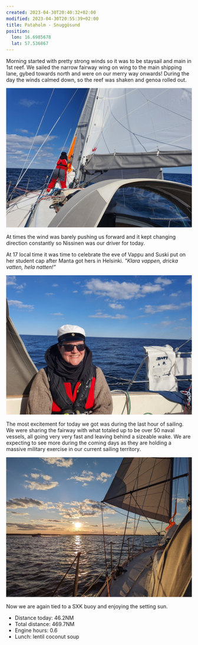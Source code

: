 ```yaml
---
created: 2023-04-30T20:40:32+02:00
modified: 2023-04-30T20:55:39+02:00
title: Pataholm - Snuggösund
position:
  lon: 16.6985678
  lat: 57.536867
---
```


Morning started with pretty strong winds so it was to be staysail and main in 1st reef. We sailed the narrow fairway wing on wing to the main shipping lane, gybed towards north and were on our merry way onwards! During the day the winds calmed down, so the reef was shaken and genoa rolled out.

![Image](../2023/96447a44a0fb0c68a38634bdbc89a5b1.jpg) 

At times the wind was barely pushing us forward and it kept changing direction constantly so Nissinen was our driver for today. 

At 17 local time it was time to celebrate the eve of Vappu and Suski put on her student cap after Manta got hers in Helsinki. _"Klara vappen, dricka vatten, hela natten!"_

![Image](../2023/47e91d23dab7cafe89a33468e0647ab8.jpg) 

The most excitement for today we got was during the last hour of sailing. We were sharing the fairway with what totaled up to be over 50 naval vessels, all going very very fast and leaving behind a sizeable wake. We are expecting to see more during the coming days as they are holding a massive military exercise in our current sailing territory. 

![Image](../2023/205378b58658a35c1cc108be13480700.jpg) 

Now we are again tied to a SXK buoy and enjoying the setting sun.

* Distance today: 46.2NM
* Total distance: 469.7NM
* Engine hours: 0.6
* Lunch: lentil coconut soup
